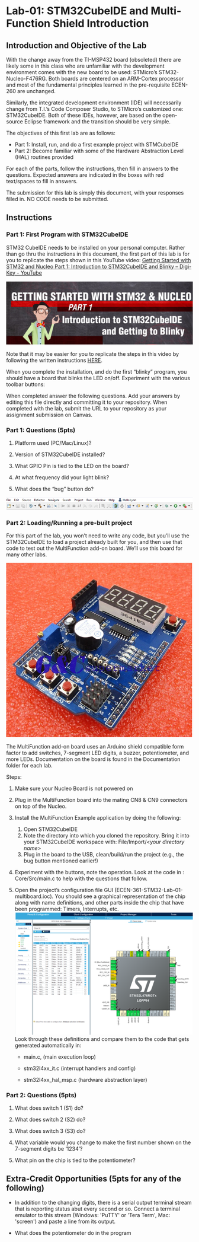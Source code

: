 # Lab-01: STM32CubeIDE and Multi-Function Shield Introduction

## Introduction and Objective of the Lab

With the change away from the TI-MSP432 board (obsoleted) there are likely some in this class who are unfamiliar with the development environment comes with the new board to be used: STMicro’s STM32-Nucleo-F476RG. Both boards are centered on an ARM-Cortex processor and most of the fundamental principles learned in the pre-requisite ECEN-260 are unchanged.

Similarly, the integrated development environment (IDE) will necessarily change from T.I.’s Code Composer Studio, to STMicro’s customized one: STM32CubeIDE. Both of these IDEs, however, are based on the open-source Eclipse framework and the transition should be very simple.

The objectives of this first lab are as follows:

- Part 1: Install, run, and do a first example project with STMCubeIDE
- Part 2: Become familiar with some of the Hardware Abstraction Level (HAL) routines provided

For each of the parts, follow the instructions, then fill in answers to the questions. Expected answers are indicated in the boxes with red text/spaces to fill in answers.

The submission for this lab is simply this document, with your responses filled in. NO CODE needs to be submitted.

## Instructions

### Part 1: First Program with STM32CubeIDE

STM32 CubeIDE needs to be installed on your personal computer. Rather than go thru the instructions in this document, the first part of this lab is for you to replicate the steps shown in this YouTube video: [Getting Started with STM32 and Nucleo Part 1: Introduction to STM32CubeIDE and Blinky – Digi-Key - YouTube](https://www.youtube.com/watch?v=hyZS2p1tW-g&t=161s&ab_channel=DigiKey)

![](media/687977049885398c93bbee0d6c79ebf5.png)

Note that it may be easier for you to replicate the steps in this video by following the written instructions [HERE](https://www.digikey.com/en/maker/projects/getting-started-with-stm32-introduction-to-stm32cubeide/6a6c60a670c447abb90fd0fd78008697).

When you complete the installation, and do the first “blinky” program, you should have a board that blinks the LED on/off. Experiment with the various toolbar buttons:

When completed answer the following questions. Add your answers by editing this file directly and committing it to your repository.  When completed with the lab, submit the URL to your repository as your assignment submission on Canvas.

### Part 1: Questions (5pts)

1. Platform used (PC/Mac/Linux)?

2. Version of STM32CubeIDE installed?

3. What GPIO Pin is tied to the LED on the board?

4. At what frequency did your light blink?

5. What does the “bug” button do?

![](media/c20a679cbe3a6587283cfc92269d3bfb.png)

### Part 2: Loading/Running a pre-built project

For this part of the lab, you won’t need to write any code, but you’ll use the STM32CubeIDE to load a project already built for you, and then use that code to test out the MultiFunction add-on board. We’ll use this board for many other labs.

![Multifunctional expansion board shield for arduino UNO R3 NEW - Picture 1 of 1](media/acd4a5098e306c57c182fa75f6dba741.jpeg)

The MultiFunction add-on board uses an Arduino shield compatible form factor to add switches, 7-segment LED digits, a buzzer, potentiometer, and more LEDs. Documentation on the board is found in the Documentation folder for each lab.

Steps:

1. Make sure your Nucleo Board is not powered on

2. Plug in the MultiFunction board into the mating CN8 & CN9 connectors on top of the Nucleo.

3. Install the MultiFunction Example application by doing the following:
   
   1. Open STM32CubeIDE
   2. Note the directory into which you cloned the repository. Bring it into your STM32CubeIDE workspace with: File/Import/\<*your directory name*\>
   3. Plug in the board to the USB, clean/build/run the project (e.g., the bug button mentioned earlier!)

4. Experiment with the buttons, note the operation. Look at the code in :  
   Core/Src/main.c to help with the questions that follow.

5. Open the project’s configuration file GUI (ECEN-361-STM32-Lab-01-multiboard.ioc). You should see a graphical representation of the chip along with name definitions, and other parts inside the chip that have been programmed: Timers, Interrupts, etc.  
   ![](media/ffb74c795735689b31afb1701eec567a.png)  
   Look through these definitions and compare them to the code that gets generated automatically in: 
   
   * main.c, (main execution loop)
   
   * stm32l4xx_it.c (interrupt handlers and config)
   
   * stm32l4xx_hal_msp.c (hardware abstraction layer)

### Part 2: Questions (5pts)

1. What does switch 1 (S1) do?

2. What does switch 2 (S2) do?

3. What does switch 3 (S3) do?

4. What variable would you change to make the first number shown on the 7-segment digits be ‘1234’?

5. What pin on the chip is tied to the potentiometer?

## Extra-Credit Opportunities (5pts for any of the following)

* In addition to the changing digits, there is a serial output terminal stream that is reporting status abut every second or so.  Connect a terminal emulator to this stream (Windows: 'PuTTY' or 'Tera Term', Mac: 'screen') and paste a line from its output.

* What does the potentiometer do in the program
